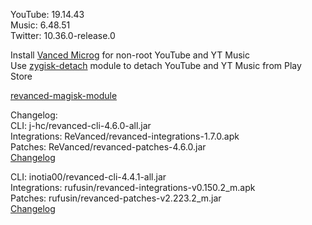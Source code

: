 YouTube: 19.14.43  
Music: 6.48.51  
Twitter: 10.36.0-release.0  

Install [Vanced Microg](https://github.com/TeamVanced/VancedMicroG/releases) for non-root YouTube and YT Music  
Use [zygisk-detach](https://github.com/j-hc/zygisk-detach) module to detach YouTube and YT Music from Play Store  

[revanced-magisk-module](https://github.com/j-hc/revanced-magisk-module)  

Changelog:  
CLI: j-hc/revanced-cli-4.6.0-all.jar  
Integrations: ReVanced/revanced-integrations-1.7.0.apk  
Patches: ReVanced/revanced-patches-4.6.0.jar  
[Changelog](https://github.com/ReVanced/revanced-patches/releases/tag/v4.6.0)

CLI: inotia00/revanced-cli-4.4.1-all.jar  
Integrations: rufusin/revanced-integrations-v0.150.2_m.apk  
Patches: rufusin/revanced-patches-v2.223.2_m.jar  
[Changelog](https://github.com/rufusin/revanced-patches/releases/tag/vv2.223.2_m)  

